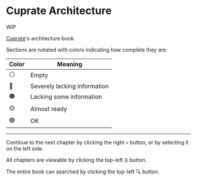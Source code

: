 # Cuprate Architecture
WIP

[Cuprate](https://github.com/Cuprate/cuprate)'s architecture book.

Sections are notated with colors indicating how complete they are:

| Color | Meaning |
|-------|---------|
| ⚪️    | Empty
| 🔴    | Severely lacking information
| 🟠    | Lacking some information
| 🟡    | Almost ready
| 🟢    | OK

---

Continue to the next chapter by clicking the right `>` button, or by selecting it on the left side.

All chapters are viewable by clicking the top-left `☰` button.

The entire book can searched by clicking the top-left 🔍 button.